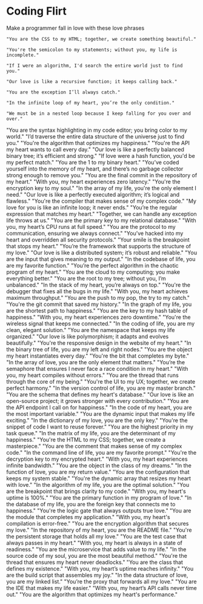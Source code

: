 # Coding Flirt
Make a programmer fall in love with these love phrases	

```
"You are the CSS to my HTML; together, we create something beautiful."
```

```
"You're the semicolon to my statements; without you, my life is incomplete."
```

```
"If I were an algorithm, I'd search the entire world just to find you."
```

```
"Our love is like a recursive function; it keeps calling back."
```

```
"You are the exception I’ll always catch."
```

```
"In the infinite loop of my heart, you’re the only condition."
```

```
"We must be in a nested loop because I keep falling for you over and over."
```

"You are the syntax highlighting in my code editor; you bring color to my world."
"I’d traverse the entire data structure of the universe just to find you."
"You're the algorithm that optimizes my happiness."
"You're the API my heart wants to call every day."
"Our love is like a perfectly balanced binary tree; it’s efficient and strong."
"If love were a hash function, you'd be my perfect match."
"You are the 1 to my binary heart."
"You’ve coded yourself into the memory of my heart, and there’s no garbage collector strong enough to remove you."
"You are the final commit in the repository of my heart."
"With you, my heart experiences zero latency."
"You're the encryption key to my soul."
"In the array of my life, you're the only element I need."
"Our love is like a perfectly executed algorithm; it’s logical and flawless."
"You're the compiler that makes sense of my complex code."
"My love for you is like an infinite loop; it never ends."
"You’re the regular expression that matches my heart."
"Together, we can handle any exception life throws at us."
"You are the primary key to my relational database."
"With you, my heart’s CPU runs at full speed."
"You are the protocol to my communication, ensuring we always connect."
"You’ve hacked into my heart and overridden all security protocols."
"Your smile is the breakpoint that stops my heart."
"You’re the framework that supports the structure of my love."
"Our love is like a distributed system; it’s robust and reliable."
"You are the input that gives meaning to my output."
"In the codebase of life, you are my favorite function."
"You’re the perfect algorithm in the chaotic program of my heart."
"You are the cloud to my computing; you make everything better."
"You are the root to my tree; without you, I’m unbalanced."
"In the stack of my heart, you’re always on top."
"You're the debugger that fixes all the bugs in my life."
"With you, my heart achieves maximum throughput."
"You are the push to my pop, the try to my catch."
"You're the git commit that saved my history."
"In the graph of my life, you are the shortest path to happiness."
"You are the key to my hash table of happiness."
"With you, my heart experiences zero downtime."
"You're the wireless signal that keeps me connected."
"In the coding of life, you are my clean, elegant solution."
"You are the namespace that keeps my life organized."
"Our love is like polymorphism; it adapts and evolves beautifully."
"You're the responsive design in the website of my heart."
"In the binary tree of life, you are my left and right nodes."
"You are the object my heart instantiates every day."
"You're the bit that completes my byte."
"In the array of love, you are the only element that matters."
"You’re the semaphore that ensures I never face a race condition in my heart."
"With you, my heart compiles without errors."
"You are the thread that runs through the core of my being."
"You're the UI to my UX; together, we create perfect harmony."
"In the version control of life, you are my master branch."
"You are the schema that defines my heart's database."
"Our love is like an open-source project; it grows stronger with every contribution."
"You are the API endpoint I call on for happiness."
"In the code of my heart, you are the most important variable."
"You are the dynamic input that makes my life exciting."
"In the dictionary of my love, you are the only key."
"You're the snippet of code I want to reuse forever."
"You are the highest priority in my task queue."
"In the matrix of my life, you are the determinant of my happiness."
"You're the HTML to my CSS; together, we create a masterpiece."
"You are the comment that makes sense of my complex code."
"In the command line of life, you are my favorite prompt."
"You're the decryption key to my encrypted heart."
"With you, my heart experiences infinite bandwidth."
"You are the object in the class of my dreams."
"In the function of love, you are my return value."
"You are the configuration that keeps my system stable."
"You're the dynamic array that resizes my heart with love."
"In the algorithm of my life, you are the optimal solution."
"You are the breakpoint that brings clarity to my code."
"With you, my heart's uptime is 100%."
"You are the primary function in my program of love."
"In the database of my life, you are the foreign key that connects me to happiness."
"You're the logic gate that always outputs true love."
"You are the module that completes my application."
"With you, my heart's compilation is error-free."
"You are the encryption algorithm that secures my love."
"In the repository of my heart, you are the README file."
"You're the persistent storage that holds all my love."
"You are the test case that always passes in my heart."
"With you, my heart is always in a state of readiness."
"You are the microservice that adds value to my life."
"In the source code of my soul, you are the most beautiful method."
"You're the thread that ensures my heart never deadlocks."
"You are the class that defines my existence."
"With you, my heart’s uptime reaches infinity."
"You are the build script that assembles my joy."
"In the data structure of love, you are my linked list."
"You’re the proxy that forwards all my love."
"You are the IDE that makes my life easier."
"With you, my heart’s API calls never time out."
"You are the algorithm that optimizes my heart's performance."
